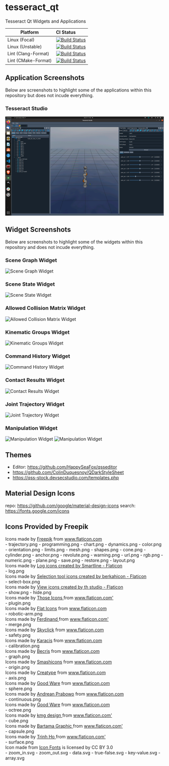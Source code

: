 # tesseract_qt
Tesseract Qt Widgets and Applications

Platform             | CI Status
---------------------|:---------
Linux (Focal)        | [![Build Status](https://github.com/tesseract-robotics/tesseract_qt/workflows/Focal-Build/badge.svg)](https://github.com/tesseract-robotics/tesseract_qt/actions)
Linux (Unstable)     | [![Build Status](https://github.com/tesseract-robotics/tesseract_qt/workflows/Unstable-Build/badge.svg)](https://github.com/tesseract-robotics/tesseract_qt/actions)
Lint  (Clang-Format) | [![Build Status](https://github.com/tesseract-robotics/tesseract_qt/workflows/Clang-Format/badge.svg)](https://github.com/tesseract-robotics/tesseract_qt/actions)
Lint  (CMake-Format) | [![Build Status](https://github.com/tesseract-robotics/tesseract_qt/workflows/CMake-Format/badge.svg)](https://github.com/tesseract-robotics/tesseract_qt/actions)

## Application Screenshots

Below are screenshots to highlight some of the applications within this repository but does not incude everything.

### Tesseract Studio
![Tesseract Studio](docs/images/tesseract_qt_studio_application.png)

## Widget Screenshots

Below are screenshots to highlight some of the widgets within this repository and does not incude everything.

### Scene Graph Widget
![Scene Graph Widget](docs/images/tesseract_qt_scene_graph_widget.png)

### Scene State Widget
![Scene State Widget](docs/images/tesseract_qt_scene_state_widget.png)

### Allowed Collision Matrix Widget
![Allowed Collision Matrix Widget](docs/images/tesseract_qt_acm_widget.png)

### Kinematic Groups Widget
![Kinematic Groups Widget](docs/images/tesseract_qt_kin_groups_widget.png)

### Command History Widget
![Command History Widget](docs/images/tesseract_qt_command_history_widget.png)

### Contact Results Widget
![Contact Results Widget](docs/images/tesseract_qt_contacts_widget.png)

### Joint Trajectory Widget
![Joint Trajectory Widget](docs/images/tesseract_qt_joint_trajectory_widget.png)

### Manipulation Widget
![Manipulation Widget](docs/images/tesseract_qt_manipulation_widget_1.png)
![Manipulation Widget](docs/images/tesseract_qt_manipulation_widget_2.png)


## Themes
- Editor: https://github.com/HappySeaFox/qsseditor
- https://github.com/ColinDuquesnoy/QDarkStyleSheet
- https://qss-stock.devsecstudio.com/templates.php

## Material Design Icons
repo: https://github.com/google/material-design-icons
search: https://fonts.google.com/icons

## Icons Provided by Freepik
<div>Icons made by <a href="https://www.freepik.com" title="Freepik">Freepik</a> from <a href="https://www.flaticon.com/" title="Flaticon">www.flaticon.com</a></div>
  - trajectory.png
  - programming.png
  - chart.png
  - dynamics.png
  - color.png
  - orientation.png
  - limits.png
  - mesh.png
  - shapes.png
  - cone.png
  - cylinder.png
  - anchor.png
  - revolute.png
  - warning.png
  - url.png
  - rgb.png
  - numeric.png
  - plane.png
  - save.png
  - restore.png
  - layout.png

<div>Icons made by <a href="https://www.flaticon.com/free-icons/log" title="log icons">Log icons created by Smartline - Flaticon</a></div>
- log.png

<div>Icons made by <a href="https://www.flaticon.com/free-icons/selection-tool" title="selection tool icons">Selection tool icons created by berkahicon - Flaticon</a></div>
- select-box.png

<div>Icons made by <a href="https://www.flaticon.com/free-icons/view" title="view icons">View icons created by th studio - Flaticon</a></div>
- show.png
- hide.png

<div>Icons made by <a href="https://www.flaticon.com/authors/those-icons" title="Those Icons"> Those Icons </a> from <a href="https://www.flaticon.com/" title="Flaticon">www.flaticon.com'</a></div>
- plugin.png

<div>Icons made by <a href="https://www.flaticon.com/authors/flat-icons" title="Flat Icons">Flat Icons</a> from <a href="https://www.flaticon.com/" title="Flaticon">www.flaticon.com</a></div>
- robotic-arm.png

<div>Icons made by <a href="https://www.flaticon.com/authors/ferdinand" title="Ferdinand"> Ferdinand </a> from <a href="https://www.flaticon.com/" title="Flaticon">www.flaticon.com'</a></div>
- merge.png

<div>Icons made by <a href="https://www.flaticon.com/authors/skyclick" title="Skyclick">Skyclick</a> from <a href="https://www.flaticon.com/" title="Flaticon">www.flaticon.com</a></div>
- safety.png

<div>Icons made by <a href="https://www.flaticon.com/authors/karacis" title="Karacis">Karacis</a> from <a href="https://www.flaticon.com/" title="Flaticon">www.flaticon.com</a></div>
- calibration.png

<div>Icons made by <a href="https://www.flaticon.com/authors/becris" title="Becris">Becris</a> from <a href="https://www.flaticon.com/" title="Flaticon">www.flaticon.com</a></div>
- graph.png

<div>Icons made by <a href="https://www.flaticon.com/authors/smashicons" title="Smashicons">Smashicons</a> from <a href="https://www.flaticon.com/" title="Flaticon">www.flaticon.com</a></div>
- origin.png

<div>Icons made by <a href="https://www.flaticon.com/authors/creatype" title="Creatype">Creatype</a> from <a href="https://www.flaticon.com/" title="Flaticon">www.flaticon.com</a></div>
- axis.png

<div>Icons made by <a href="https://www.flaticon.com/authors/good-ware" title="Good Ware">Good Ware</a> from <a href="https://www.flaticon.com/" title="Flaticon">www.flaticon.com</a></div>
- sphere.png

<div>Icons made by <a href="https://www.flaticon.com/authors/andrean-prabowo" title="Andrean Prabowo">Andrean Prabowo</a> from <a href="https://www.flaticon.com/" title="Flaticon">www.flaticon.com</a></div>
- continuous.png

<div>Icons made by <a href="https://www.flaticon.com/authors/good-ware" title="Good Ware">Good Ware</a> from <a href="https://www.flaticon.com/" title="Flaticon">www.flaticon.com</a></div>
- octree.png

<div> Icons made by <a href="" title="kmg design"> kmg design </a> from <a href="https://www.flaticon.com/" title="Flaticon">www.flaticon.com'</a></div>
- cube.png

<div> Icons made by <a href="https://www.flaticon.com/authors/bartama-graphic" title="Bartama Graphic"> Bartama Graphic </a> from <a href="https://www.flaticon.com/" title="Flaticon">www.flaticon.com'</a></div>
- capsule.png

<div> Icons made by <a href="https://www.flaticon.com/authors/trinh-ho" title="Trinh Ho"> Trinh Ho </a> from <a href="https://www.flaticon.com/" title="Flaticon">www.flaticon.com'</a></div>
- surface.png

<div>Icon made from <a href="http://www.onlinewebfonts.com/icon">Icon Fonts</a> is licensed by CC BY 3.0</div>
- zoom_in.svg
- zoom_out.svg
- data.svg
- true-false.svg
- key-value.svg
- array.svg

